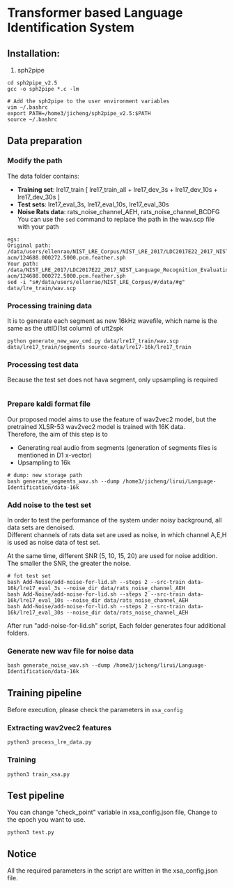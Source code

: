 # Transformer based Language Identification System
## Installation:
1. sph2pipe
```
cd sph2pipe_v2.5
gcc -o sph2pipe *.c -lm

# Add the sph2pipe to the user environment variables
vim ~/.bashrc
export PATH=/home3/jicheng/sph2pipe_v2.5:$PATH
source ~/.bashrc
```
## Data preparation
### Modify the path 
The data folder contains:<br>
- **Training set**: lre17_train [ lre17_train_all + lre17_dev_3s + lre17_dev_10s + lre17_dev_30s ]
- **Test sets**: lre17_eval_3s, lre17_eval_10s, lre17_eval_30s<br>
- **Noise Rats data**: rats_noise_channel_AEH,  rats_noise_channel_BCDFG<br>
You can use the ```sed``` command to replace the path in the wav.scp file with your path
```
egs:
Original path: /data/users/ellenrao/NIST_LRE_Corpus/NIST_LRE_2017/LDC2017E22_2017_NIST_Language_Recognition_Evaluation_Training_Data/data/ara-acm/124688.000272.5000.pcm.feather.sph
Your path: /data/NIST_LRE_2017/LDC2017E22_2017_NIST_Language_Recognition_Evaluation_Training_Data/data/ara-acm/124688.000272.5000.pcm.feather.sph
sed -i "s#/data/users/ellenrao/NIST_LRE_Corpus/#/data/#g" data/lre_train/wav.scp
```
### Processing training data
It is to generate each segment as new 16kHz wavefile, which name is the same as the uttID(1st column) of utt2spk
```
python generate_new_wav_cmd.py data/lre17_train/wav.scp data/lre17_train/segments source-data/lre17-16k/lre17_train
```
### Processing test data
Because the test set does not hava segment, only upsampling is required
```

```
### Prepare kaldi format file
Our proposed model aims to use the feature of wav2vec2 model, but the pretrained XLSR-53 wav2vec2 model is trained with 16K data. <br>
Therefore, the aim of this step is to <br>
- Generating real audio from segments (generation of segments files is mentioned in D1 x-vector)
- Upsampling to 16k 
```
# dump: new storage path
bash generate_segments_wav.sh --dump /home3/jicheng/lirui/Language-Identification/data-16k
```


### Add noise to the test set 
In order to test the performance of the system under noisy background, all data sets are denoised.<br>
Different channels of rats data set are used as noise, in which channel A,E,H is used as noise data of test set.

At the same time, different SNR (5, 10, 15, 20) are used for noise addition.<br>
The smaller the SNR, the greater the noise.<br>
```
# fot test set
bash Add-Noise/add-noise-for-lid.sh --steps 2 --src-train data-16k/lre17_eval_3s --noise_dir data/rats_noise_channel_AEH
bash Add-Noise/add-noise-for-lid.sh --steps 2 --src-train data-16k/lre17_eval_10s --noise_dir data/rats_noise_channel_AEH
bash Add-Noise/add-noise-for-lid.sh --steps 2 --src-train data-16k/lre17_eval_30s --noise_dir data/rats_noise_channel_AEH
```
After run "add-noise-for-lid.sh" script, Each folder generates four additional folders.<br>

### Generate new wav file for noise data
```
bash generate_noise_wav.sh --dump /home3/jicheng/lirui/Language-Identification/data-16k
```

## Training pipeline
Before execution, please check the parameters in ```xsa_config``` <br>
### Extracting wav2vec2 features

```
python3 process_lre_data.py
```
### Training 
```
python3 train_xsa.py
```
## Test pipeline
You can change "check_point" variable in xsa_config.json file, Change to the epoch you want to use.
```
python3 test.py
```

## Notice
All the required parameters in the script are written in the xsa_config.json file.
